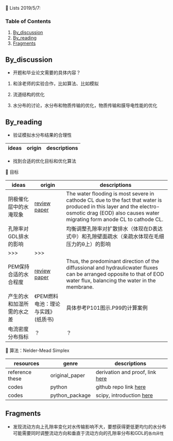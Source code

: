 :memo: Lists 2019/5/7:

### Table of Contents

1. [By_discussion](#discuss)
2. [By_reading](#reading)
3. [Fragments](#fragments)

## By_discussion <a name="discuss"></a>

* 开题和毕业论文需要的具体内容？
1. 和涂老师的实验合作，比如算法、比如模拟

2. 流道结构的优化

3. 水分布的讨论，水分布和物质传输的优化，物质传输和膜导电性能的优化

## By_reading <a name="reading"></a>

* 验证模拟水分布结果的合理性

ideas | origin | descriptions
------------ | ------------- | -------------


* 找到合适的优化目标和优化算法

:pencil: 目标

ideas | origin | descriptions
------------ | ------------- | -------------
阴极催化层中的水淹现象 | [review paper](https://www.sciencedirect.com/science/article/pii/S0360128510000511) | The water flooding is most severe in cathode CL due to the fact that water is produced in this layer and the electro-osmotic drag (EOD) also causes water migrating form anode CL to cathode CL.
孔隙率对GDL排水的影响 |  | 均衡调整孔隙率对扩散排水（体现在D表达式中）和孔隙壁面疏水（亲疏水体现在毛细压力的θ上）的影响
\>>> | \>>>
PEM保持合适的水合程度 | [review paper](https://www.sciencedirect.com/science/article/pii/S0360128510000511) | Thus, the predominant direction of the diffussional and hydraulicwater fluxes can be arranged opposite to that of EOD water flux, balancing the water in the membrane.
产生的水和加湿所需的水之差 | 《PEM燃料电池：理论与实践》(纸质书) | 具体参考P101图示.P99的计算案例
电流密度分布指标 | ？ | ？

:pencil: 算法：Nelder-Mead Simplex

resources | genre | descriptions
------------ | ------------- | -------------
reference these | original_paper | derivation and proof, link [here](https://pdfs.semanticscholar.org/da24/280dfcd767524fb1a1702f50f388ca0d4082.pdf)
codes | python | github repo link [here](https://github.com/fchollet/nelder-mead/blob/master/nelder_mead.py)
codes | python_package | scipy, introduction [here](https://blog.csdn.net/zhoudi2010/article/details/54584495)

## Fragments <a name="fragments"></a>

* 发现流动方向上孔隙率变化对水传输影响不大，要想获得更低更均匀的水分布可能需要同时调整流动方向和垂直于流动方向的孔隙率分布和GDL的`各向异性`
